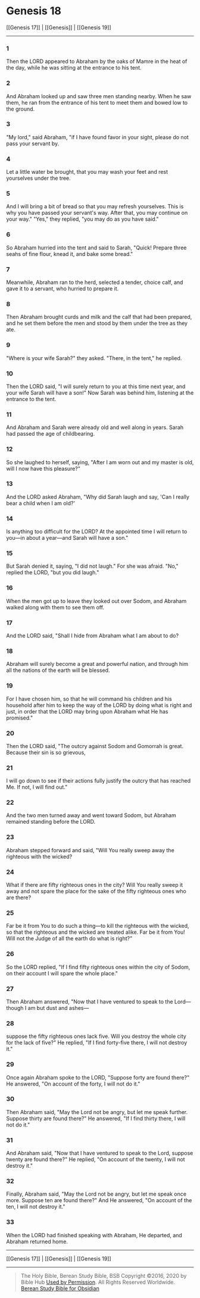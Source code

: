 # Genesis 18

[[Genesis 17]] | [[Genesis]] | [[Genesis 19]]

---

### 1
Then the LORD appeared to Abraham by the oaks of Mamre in the heat of the day, while he was sitting at the entrance to his tent.

### 2
And Abraham looked up and saw three men standing nearby. When he saw them, he ran from the entrance of his tent to meet them and bowed low to the ground.

### 3
"My lord," said Abraham, "if I have found favor in your sight, please do not pass your servant by.

### 4
Let a little water be brought, that you may wash your feet and rest yourselves under the tree.

### 5
And I will bring a bit of bread so that you may refresh yourselves. This is why you have passed your servant's way. After that, you may continue on your way." "Yes," they replied, "you may do as you have said."

### 6
So Abraham hurried into the tent and said to Sarah, "Quick! Prepare three seahs of fine flour, knead it, and bake some bread."

### 7
Meanwhile, Abraham ran to the herd, selected a tender, choice calf, and gave it to a servant, who hurried to prepare it.

### 8
Then Abraham brought curds and milk and the calf that had been prepared, and he set them before the men and stood by them under the tree as they ate.

### 9
"Where is your wife Sarah?" they asked. "There, in the tent," he replied.

### 10
Then the LORD said, "I will surely return to you at this time next year, and your wife Sarah will have a son!" Now Sarah was behind him, listening at the entrance to the tent.

### 11
And Abraham and Sarah were already old and well along in years. Sarah had passed the age of childbearing.

### 12
So she laughed to herself, saying, "After I am worn out and my master is old, will I now have this pleasure?"

### 13
And the LORD asked Abraham, "Why did Sarah laugh and say, 'Can I really bear a child when I am old?'

### 14
Is anything too difficult for the LORD? At the appointed time I will return to you—in about a year—and Sarah will have a son."

### 15
But Sarah denied it, saying, "I did not laugh." For she was afraid. "No," replied the LORD, "but you did laugh."

### 16
When the men got up to leave they looked out over Sodom, and Abraham walked along with them to see them off.

### 17
And the LORD said, "Shall I hide from Abraham what I am about to do?

### 18
Abraham will surely become a great and powerful nation, and through him all the nations of the earth will be blessed.

### 19
For I have chosen him, so that he will command his children and his household after him to keep the way of the LORD by doing what is right and just, in order that the LORD may bring upon Abraham what He has promised."

### 20
Then the LORD said, "The outcry against Sodom and Gomorrah is great. Because their sin is so grievous,

### 21
I will go down to see if their actions fully justify the outcry that has reached Me. If not, I will find out."

### 22
And the two men turned away and went toward Sodom, but Abraham remained standing before the LORD.

### 23
Abraham stepped forward and said, "Will You really sweep away the righteous with the wicked?

### 24
What if there are fifty righteous ones in the city? Will You really sweep it away and not spare the place for the sake of the fifty righteous ones who are there?

### 25
Far be it from You to do such a thing—to kill the righteous with the wicked, so that the righteous and the wicked are treated alike. Far be it from You! Will not the Judge of all the earth do what is right?"

### 26
So the LORD replied, "If I find fifty righteous ones within the city of Sodom, on their account I will spare the whole place."

### 27
Then Abraham answered, "Now that I have ventured to speak to the Lord—though I am but dust and ashes—

### 28
suppose the fifty righteous ones lack five. Will you destroy the whole city for the lack of five?" He replied, "If I find forty-five there, I will not destroy it."

### 29
Once again Abraham spoke to the LORD, "Suppose forty are found there?" He answered, "On account of the forty, I will not do it."

### 30
Then Abraham said, "May the Lord not be angry, but let me speak further. Suppose thirty are found there?" He answered, "If I find thirty there, I will not do it."

### 31
And Abraham said, "Now that I have ventured to speak to the Lord, suppose twenty are found there?" He replied, "On account of the twenty, I will not destroy it."

### 32
Finally, Abraham said, "May the Lord not be angry, but let me speak once more. Suppose ten are found there?" And He answered, "On account of the ten, I will not destroy it."

### 33
When the LORD had finished speaking with Abraham, He departed, and Abraham returned home.

---

[[Genesis 17]] | [[Genesis]] | [[Genesis 19]]

---

> The Holy Bible, Berean Study Bible, BSB
> Copyright &copy;2016, 2020 by Bible Hub
> [Used by Permission](https://berean.bible/terms.htm). All Rights Reserved Worldwide.
> [Berean Study Bible for Obsidian](https://github.com/gapmiss/berean-study-bible-for-obsidian)</small>

